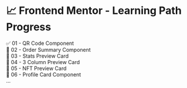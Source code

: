 # 📈 Frontend Mentor - Learning Path Progress

✅ 01 - QR Code Component  
🔲 02 - Order Summary Component  
🔲 03 - Stats Preview Card  
🔲 04 - 3 Column Preview Card  
🔲 05 - NFT Preview Card  
🔲 06 - Profile Card Component  
...
